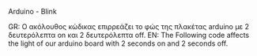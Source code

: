 Arduino - Blink

GR: Ο ακόλουθος κώδικας επιρρεάζει το φώς της πλακέτας arduino με 2 δευτερόλεπτα on και 2 δευτερόλεπτα off.
EN: The Following code affects the light of our arduino board with 2 seconds on and 2 seconds off.
